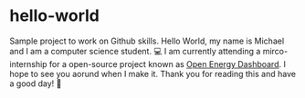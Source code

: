 # hello-world
Sample project to work on Github skills. 
Hello World, my name is Michael and I am a computer science student. 💻
I am currently attending a mirco-internship for a open-source project known as [Open Energy Dashboard](https://github.com/OpenEnergyDashboard/OED).
I hope to see you aorund when I make it. Thank you for reading this and have a good day! 🙂
